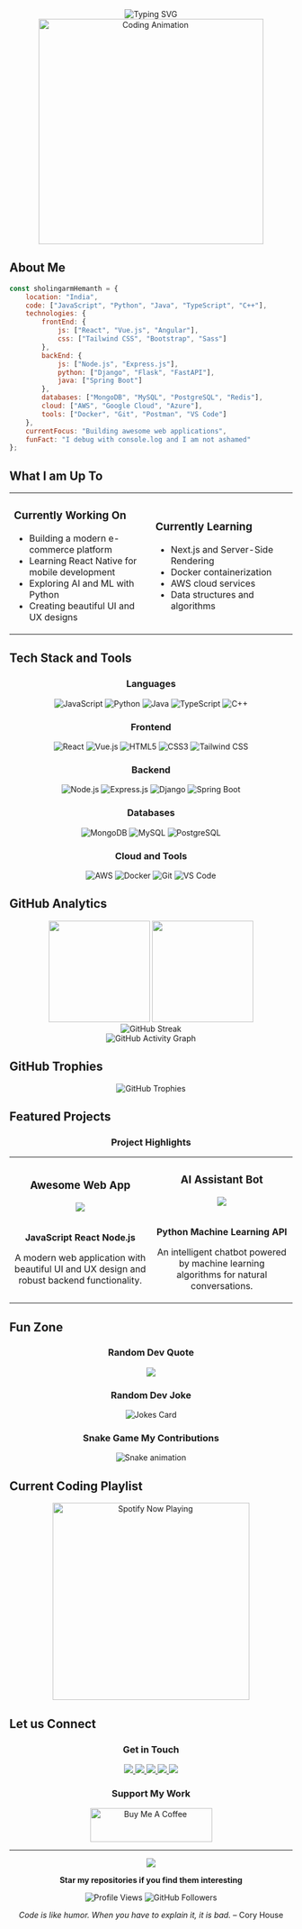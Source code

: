 <div align="center">
  <img src="https://readme-typing-svg.herokuapp.com?font=Fira+Code&size=35&duration=2000&pause=500&color=6A5ACD&center=true&vCenter=true&width=800&lines=Hello+World;I+am+Sholingarm+Hemanth;Welcome+to+my+GitHub;Software+Developer;Tech+Enthusiast;Problem+Solver;Always+Learning;Let+us+code+together" alt="Typing SVG" />
</div>

<div align="center">
  <img src="https://media.giphy.com/media/qgQUggAC3Pfv687qPC/giphy.gif" width="400" alt="Coding Animation"/>
</div>

## About Me

```javascript
const sholingarmHemanth = {
    location: "India",
    code: ["JavaScript", "Python", "Java", "TypeScript", "C++"],
    technologies: {
        frontEnd: {
            js: ["React", "Vue.js", "Angular"],
            css: ["Tailwind CSS", "Bootstrap", "Sass"]
        },
        backEnd: {
            js: ["Node.js", "Express.js"],
            python: ["Django", "Flask", "FastAPI"],
            java: ["Spring Boot"]
        },
        databases: ["MongoDB", "MySQL", "PostgreSQL", "Redis"],
        cloud: ["AWS", "Google Cloud", "Azure"],
        tools: ["Docker", "Git", "Postman", "VS Code"]
    },
    currentFocus: "Building awesome web applications",
    funFact: "I debug with console.log and I am not ashamed"
};
```

## What I am Up To

<table>
<tr>
<td width="50%">

### Currently Working On
- Building a modern e-commerce platform
- Learning React Native for mobile development
- Exploring AI and ML with Python
- Creating beautiful UI and UX designs

</td>
<td width="50%">

### Currently Learning
- Next.js and Server-Side Rendering
- Docker containerization
- AWS cloud services
- Data structures and algorithms

</td>
</tr>
</table>

## Tech Stack and Tools

<div align="center">

### Languages
![JavaScript](https://img.shields.io/badge/-JavaScript-F7DF1E?style=for-the-badge&logo=javascript&logoColor=black)
![Python](https://img.shields.io/badge/-Python-3776AB?style=for-the-badge&logo=python&logoColor=white)
![Java](https://img.shields.io/badge/-Java-007396?style=for-the-badge&logo=java&logoColor=white)
![TypeScript](https://img.shields.io/badge/-TypeScript-3178C6?style=for-the-badge&logo=typescript&logoColor=white)
![C++](https://img.shields.io/badge/-C++-00599C?style=for-the-badge&logo=cplusplus&logoColor=white)

### Frontend
![React](https://img.shields.io/badge/-React-61DAFB?style=for-the-badge&logo=react&logoColor=black)
![Vue.js](https://img.shields.io/badge/-Vue.js-4FC08D?style=for-the-badge&logo=vue.js&logoColor=white)
![HTML5](https://img.shields.io/badge/-HTML5-E34F26?style=for-the-badge&logo=html5&logoColor=white)
![CSS3](https://img.shields.io/badge/-CSS3-1572B6?style=for-the-badge&logo=css3&logoColor=white)
![Tailwind CSS](https://img.shields.io/badge/-Tailwind_CSS-38B2AC?style=for-the-badge&logo=tailwind-css&logoColor=white)

### Backend
![Node.js](https://img.shields.io/badge/-Node.js-339933?style=for-the-badge&logo=node.js&logoColor=white)
![Express.js](https://img.shields.io/badge/-Express.js-000000?style=for-the-badge&logo=express&logoColor=white)
![Django](https://img.shields.io/badge/-Django-092E20?style=for-the-badge&logo=django&logoColor=white)
![Spring Boot](https://img.shields.io/badge/-Spring_Boot-6DB33F?style=for-the-badge&logo=spring-boot&logoColor=white)

### Databases
![MongoDB](https://img.shields.io/badge/-MongoDB-47A248?style=for-the-badge&logo=mongodb&logoColor=white)
![MySQL](https://img.shields.io/badge/-MySQL-4479A1?style=for-the-badge&logo=mysql&logoColor=white)
![PostgreSQL](https://img.shields.io/badge/-PostgreSQL-336791?style=for-the-badge&logo=postgresql&logoColor=white)

### Cloud and Tools
![AWS](https://img.shields.io/badge/-AWS-232F3E?style=for-the-badge&logo=amazon-aws&logoColor=white)
![Docker](https://img.shields.io/badge/-Docker-2496ED?style=for-the-badge&logo=docker&logoColor=white)
![Git](https://img.shields.io/badge/-Git-F05032?style=for-the-badge&logo=git&logoColor=white)
![VS Code](https://img.shields.io/badge/-VS_Code-007ACC?style=for-the-badge&logo=visual-studio-code&logoColor=white)

</div>

## GitHub Analytics

<div align="center">
  <img height="180em" src="https://github-readme-stats.vercel.app/api?username=sholingarm-hemanth&show_icons=true&theme=tokyonight&include_all_commits=true&count_private=true&hide_border=true"/>
  <img height="180em" src="https://github-readme-stats.vercel.app/api/top-langs/?username=sholingarm-hemanth&layout=compact&langs_count=8&theme=tokyonight&hide_border=true"/>
</div>

<div align="center">
  <img src="https://github-readme-streak-stats.herokuapp.com/?user=sholingarm-hemanth&theme=tokyonight&hide_border=true" alt="GitHub Streak"/>
</div>

<div align="center">
  <img src="https://github-readme-activity-graph.vercel.app/graph?username=sholingarm-hemanth&theme=tokyo-night&bg_color=1a1b27&color=70a5fd&line=70a5fd&point=ffffff&hide_border=true" alt="GitHub Activity Graph"/>
</div>

## GitHub Trophies

<div align="center">
  <img src="https://github-profile-trophy.vercel.app/?username=sholingarm-hemanth&theme=tokyonight&no-frame=true&no-bg=true&margin-w=4&row=1" alt="GitHub Trophies"/>
</div>

## Featured Projects

<div align="center">

### Project Highlights

<table>
<tr>
<td width="50%">
<h3 align="center">Awesome Web App</h3>
<div align="center">  
<a href="https://github.com/sholingarm-hemanth/awesome-web-app" target="_blank">
<img src="https://img.shields.io/badge/Star_this_repo-6A5ACD?style=for-the-badge&logo=github&logoColor=white"/>
</a>
<br><br>
<p><strong>JavaScript React Node.js</strong></p>
<p>A modern web application with beautiful UI and UX design and robust backend functionality.</p>
</div>
</td>
<td width="50%">
<h3 align="center">AI Assistant Bot</h3>
<div align="center">
<a href="https://github.com/sholingarm-hemanth/ai-assistant-bot" target="_blank">
<img src="https://img.shields.io/badge/Star_this_repo-4FC08D?style=for-the-badge&logo=github&logoColor=white"/>
</a>
<br><br>
<p><strong>Python Machine Learning API</strong></p>
<p>An intelligent chatbot powered by machine learning algorithms for natural conversations.</p>
</div>
</td>
</tr>
</table>

</div>

## Fun Zone

<div align="center">

### Random Dev Quote
![](https://quotes-github-readme.vercel.app/api?type=horizontal&theme=tokyonight)

### Random Dev Joke
<img src="https://readme-jokes.vercel.app/api?hideBorder&theme=tokyonight" alt="Jokes Card" />

### Snake Game My Contributions
![Snake animation](https://github.com/sholingarm-hemanth/sholingarm-hemanth/blob/output/github-contribution-grid-snake-dark.svg)

</div>

## Current Coding Playlist

<div align="center">
  <img src="https://spotify-github-profile.vercel.app/api/spotify-playing" alt="Spotify Now Playing" width="350" />
</div>

## Let us Connect

<div align="center">

### Get in Touch

<a href="mailto:sholingaramhemanth@gmail.com">
  <img src="https://img.shields.io/badge/-Email-D14836?style=for-the-badge&logo=gmail&logoColor=white"/>
</a>
<a href="https://linkedin.com/in/sholingaram-hemanth">
  <img src="https://img.shields.io/badge/-LinkedIn-0077B5?style=for-the-badge&logo=linkedin&logoColor=white"/>
</a>
<a href="https://twitter.com/sholingaram_hemanth">
  <img src="https://img.shields.io/badge/-Twitter-1DA1F2?style=for-the-badge&logo=twitter&logoColor=white"/>
</a>
<a href="https://discord.gg/sholingaramhemanth">
  <img src="https://img.shields.io/badge/-Discord-5865F2?style=for-the-badge&logo=discord&logoColor=white"/>
</a>
<a href="https://sholingaram-hemanth.vercel.app/">
  <img src="https://img.shields.io/badge/-Portfolio-FF5722?style=for-the-badge&logo=google-chrome&logoColor=white"/>
</a>

### Support My Work

<a href="https://www.buymeacoffee.com/sholingaramhemanth" target="_blank">
  <img src="https://cdn.buymeacoffee.com/buttons/v2/default-yellow.png" alt="Buy Me A Coffee" style="height: 60px !important;width: 217px !important;" />
</a>

</div>

---

<div align="center">
  <img src="https://capsule-render.vercel.app/api?type=waving&color=gradient&height=100&section=footer&text=Thanks%20for%20visiting&fontSize=16&fontColor=fff&animation=twinkling&fontAlignY=75"/>
</div>

<div align="center">
  
**Star my repositories if you find them interesting**

![Profile Views](https://komarev.com/ghpvc/?username=sholingarm-hemanth&label=Profile%20Views&color=brightgreen&style=flat-square)
![GitHub Followers](https://img.shields.io/github/followers/sholingarm-hemanth?label=Followers&style=flat-square&color=blue)

*Code is like humor. When you have to explain it, it is bad.* – Cory House

</div>
